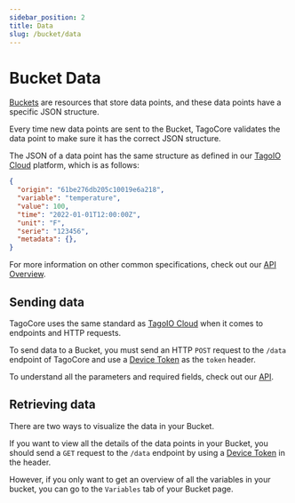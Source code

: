 ```yaml
---
sidebar_position: 2
title: Data
slug: /bucket/data
---
```


# Bucket Data

[Buckets](/bucket) are resources that store data points, and these data points have a specific JSON structure.

Every time new data points are sent to the Bucket, TagoCore validates the data point to make sure it has the correct JSON structure.

The JSON of a data point has the same structure as defined in our [TagoIO Cloud](https://api.docs.tago.io/#41e953a9-8b0c-4166-aa0f-1db3596b02f7) platform, which is as follows:

```json
{
  "origin": "61be276db205c10019e6a218",
  "variable": "temperature",
  "value": 100,
  "time": "2022-01-01T12:00:00Z",
  "unit": "F",
  "serie": "123456",
  "metadata": {},
}
```

For more information on other common specifications, check out our [API Overview](https://help.tago.io/portal/en/kb/articles/31-api-overview#Security).

## Sending data

TagoCore uses the same standard as [TagoIO Cloud](https://admin.tago.io) when it comes to endpoints and HTTP requests.

To send data to a Bucket, you must send an HTTP `POST` request to the `/data` endpoint of TagoCore and use a [Device Token](/device#token--serial-number) as the `token` header. 

To understand all the parameters and required fields, check out our [API](https://api.docs.tago.io/#41e953a9-8b0c-4166-aa0f-1db3596b02f7).

## Retrieving data

There are two ways to visualize the data in your Bucket.

If you want to view all the details of the data points in your Bucket, you should send a `GET` request to the `/data` endpoint by using a [Device Token](/device#token--serial-number) in the header.

However, if you only want to get an overview of all the variables in your bucket, you can go to the `Variables` tab of your Bucket page.
